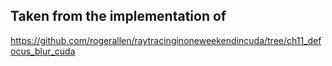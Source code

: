 ## Taken from the implementation of 

https://github.com/rogerallen/raytracinginoneweekendincuda/tree/ch11_defocus_blur_cuda